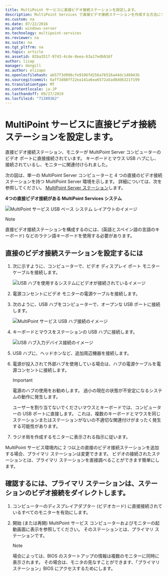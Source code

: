 ```yaml
---
title: MultiPoint サービスに直接ビデオ接続ステーションを設定します。
description: MultiPoint Services で直接ビデオ接続ステーションを作成する方法について説明します。
ms.custom: na
ms.date: 07/22/2016
ms.prod: windows-server
ms.technology: multipoint-services
ms.reviewer: na
ms.suite: na
ms.tgt_pltfrm: na
ms.topic: article
ms.assetid: 82ba3517-9743-4cde-8eea-63a17edb016f
author: lizap
manager: dongill
ms.author: elizapo
ms.openlocfilehash: ab57f3d996cfe9196fd256a76516a44dc146043b
ms.sourcegitcommit: 6aff3d88ff22ea141a6ea6572a5ad8dd6321f199
ms.translationtype: MT
ms.contentlocale: ja-JP
ms.lasthandoff: 09/27/2019
ms.locfileid: "71389362"
---
```

# <a name="set-up-a-direct-video-connected-station-in-multipoint-services"></a>MultiPoint サービスに直接ビデオ接続ステーションを設定します。
直接ビデオ接続ステーション、モニターが MultiPoint Server コンピューターのビデオ ポートに直接接続されています。 キーボードとマウス USB ハブにし、接続されているし、モニターに関連付けられました。  
  
次の図は、単一の MultiPoint Server コンピューターと 4 つの直接のビデオ接続ステーションを持つ MultiPoint Server 環境を示します。 詳細については、次を参照してください。 [MultiPoint Server ステーション](MultiPoint-services-Stations.md)します。  
  
**4つの直接ビデオ接続がある MultiPoint Services システム**  
  
![MultiPoint サービス USB ベース システム レイアウトのイメージ](./media/WMSMultiPointServerUSBSystemLayout.gif)  
  
> [!NOTE]  
> 直接ビデオ接続ステーションを構成するのには、(英語とスペイン語の言語のキーボード) などのラテン語キーボードを使用する必要があります。  
  
## <a name="to-set-up-a-direct-video-connected-station"></a>直接のビデオ接続ステーションを設定するには  
  
1.  次に示すように、コンピューターで、ビデオ ディスプレイ ポート モニター ケーブルを接続します。  
  
    ![USB ハブを使用するシステムにビデオが接続されているイメージ](./media/WMSVideoConnection.gif) 
  
2.  電源コンセントにビデオ モニターの電源ケーブルを接続します。  
  
3.  次のように、USB ハブをコンピューターで、オープンな USB ポートに接続します。  
  
    ![MultiPoint サービス USB ハブ接続のイメージ](./media/WMSUSBHubConnection.gif)  
  
4.  キーボードとマウスをステーションの USB ハブに接続します。  
  
    ![USB ハブ入力デバイス接続のイメージ](./media/WMSUSBDeviceConnection.gif)  
  
5.  USB ハブに、ヘッドホンなど、追加周辺機器を接続します。  
  
6.  電源が投入されて外部ハブを使用している場合は、ハブの電源ケーブルを電源コンセントに接続します。  
  
    > [!IMPORTANT]  
    > 電源のハブの使用をお勧めします。 過小の現在の状態が不安定になるシステムの動作に発生します。  
    >   
    > ユーザーを割り当てないでくださいマウスとキーボードでは、コンピューターの USB ポートに直接します。 これは、複数のキーボードとマウスを同じステーションまたはステーションがないの不適切な関連付けがまったく発生する可能性があります。  
  
7.  ラジオ局を作成するモニターに表示される指示に従います。  
  
MultiPoint サービス環境内に 2 つ以上の直接のビデオ接続ステーションを追加する場合、プライマリ ステーションは変更できます。 ビデオの接続されたステーションとは、プライマリ ステーションを直接調べることができます簡単にします。  
  
## <a name="to-find-out-which-direct-video-connected-station-is-the-primary-station"></a>確認するには、プライマリ ステーションは、ステーションのビデオ接続をダイレクトします。  
  
1.  コンピューターのディスプレイアダプター (ビデオカード) に直接接続されているすべてのモニターを有効にします。  
  
2.  開始 (または再開) MultiPoint サービス コンピューターおよびモニターの起動画面に表示を参照してください。 そのステーションとは、プライマリ ステーションです。  
  
    > [!NOTE]  
    > 場合によっては、BIOS のスタートアップの情報は複数のモニターに同時に表示されます。 その場合は、モニタの見なすことができます、「プライマリ ステーション」BIOS にアクセスするためにします。